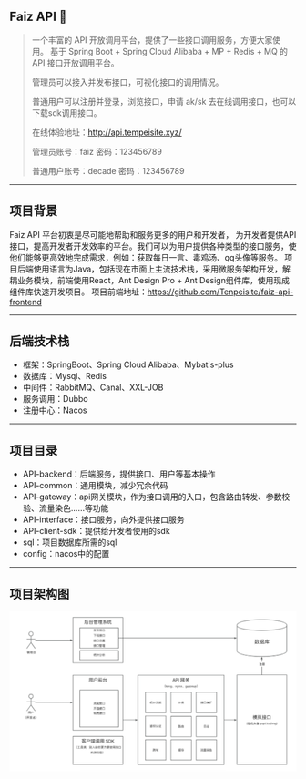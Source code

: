 ## Faiz API 🌈
> 一个丰富的 API 开放调用平台，提供了一些接口调用服务，方便大家使用。
> 基于 Spring Boot + Spring Cloud Alibaba + MP + Redis + MQ 的 API 接口开放调用平台。
> 
> 管理员可以接入并发布接口，可视化接口的调用情况。
> 
> 普通用户可以注册并登录，浏览接口，申请 ak/sk 去在线调用接口，也可以下载sdk调用接口。
> 
> 在线体验地址：http://api.tempeisite.xyz/
> 
> 管理员账号：faiz 密码：123456789
> 
> 普通用户账号：decade 密码：123456789
---
## 项目背景
Faiz API 平台初衷是尽可能地帮助和服务更多的用户和开发者， 为开发者提供API接口，提高开发者开发效率的平台。我们可以为用户提供各种类型的接口服务，使他们能够更高效地完成需求，例如：获取每日一言、毒鸡汤、qq头像等服务。
项目后端使用语言为Java，包括现在市面上主流技术栈，采用微服务架构开发，解耦业务模块，前端使用React，Ant Design Pro + Ant Design组件库，使用现成组件库快速开发项目。
项目前端地址：https://github.com/Tenpeisite/faiz-api-frontend

---
## 后端技术栈
- 框架：SpringBoot、Spring Cloud Alibaba、Mybatis-plus
- 数据库：Mysql、Redis
- 中间件：RabbitMQ、Canal、XXL-JOB
- 服务调用：Dubbo
- 注册中心：Nacos
---
## 项目目录
- API-backend：后端服务，提供接口、用户等基本操作
- API-common：通用模块，减少冗余代码
- API-gateway：api网关模块，作为接口调用的入口，包含路由转发、参数校验、流量染色......等功能
- API-interface：接口服务，向外提供接口服务
- API-client-sdk：提供给开发者使用的sdk
- sql：项目数据库所需的sql
- config：nacos中的配置
---
## 项目架构图
![img.png](config/img.png)
